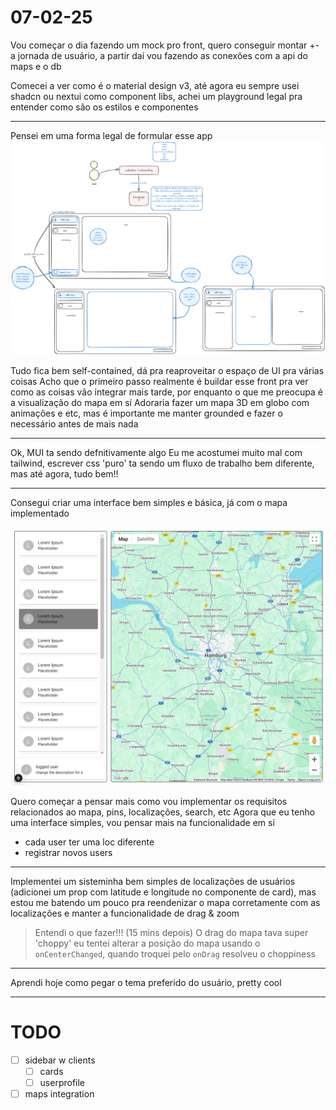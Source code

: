 # 07-02-25

Vou começar o dia fazendo um mock pro front, quero conseguir montar +- a jornada de usuário, a partir daí vou fazendo as conexões com a api do maps e o db

Comecei a ver como é o material design v3, até agora eu sempre usei shadcn ou nextui como component libs, achei um playground legal pra entender como são os estilos e componentes

---

Pensei em uma forma legal de formular esse app
![alt text](image.png)

Tudo fica bem self-contained, dá pra reaproveitar o espaço de UI pra várias coisas
Acho que o primeiro passo realmente é buildar esse front pra ver como as coisas vão integrar mais tarde, por enquanto o que me preocupa é a visualização do mapa em sí
Adoraria fazer um mapa 3D em globo com animações e etc, mas é importante me manter grounded e fazer o necessário antes de mais nada

---

Ok, MUI ta sendo defnitivamente algo
Eu me acostumei muito mal com tailwind, escrever css 'puro' ta sendo um fluxo de trabalho bem diferente, mas até agora, tudo bem!!

---
Consegui criar uma interface bem simples e básica, já com o mapa implementado

![alt text](image-1.png)

Quero começar a pensar mais como vou implementar os requisitos relacionados ao mapa, pins, localizações, search, etc
Agora que eu tenho uma interface simples, vou pensar mais na funcionalidade em sí

- cada user ter uma loc diferente
- registrar novos users

---
Implementei um sisteminha bem simples de localizações de usuários (adicionei um prop com latitude e longitude no componente de card), mas estou me batendo um pouco pra reendenizar o mapa corretamente com as localizações e manter a funcionalidade de drag & zoom

> Entendi o que fazer!!! (15 mins depois)
> O drag do mapa tava super 'choppy'
> eu tentei alterar a posição do mapa usando o `onCenterChanged`, quando troquei pelo `onDrag` resolveu o choppiness

---
Aprendi hoje como pegar o tema preferido do usuário, pretty cool

---

# TODO

- [ ] sidebar w clients
  - [ ] cards
  - [ ] userprofile
- [ ] maps integration
